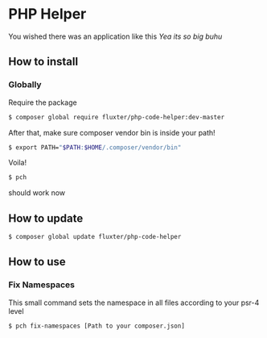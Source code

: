 # PHP Helper
You wished there was an application like this *Yea its so big buhu*

## How to install
### Globally
Require the package 
```bash
$ composer global require fluxter/php-code-helper:dev-master
```

After that, make sure composer vendor bin is inside your path!
```bash
$ export PATH="$PATH:$HOME/.composer/vendor/bin"
```

Voila!
```bash
$ pch
```
should work now

## How to update
```bash
$ composer global update fluxter/php-code-helper
```
## How to use
### Fix Namespaces
This small command sets the namespace in all files according to your psr-4 level
```bash
$ pch fix-namespaces [Path to your composer.json]
```